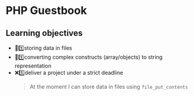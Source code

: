 # PHP Guestbook

## Learning objectives

- 🤔1️⃣storing data in files
- 🤔1️⃣converting complex constructs (array/objects) to string representation
- ❌1️⃣deliver a project under a strict deadline
  > At the moment I can store data in files using `file_put_contents`
